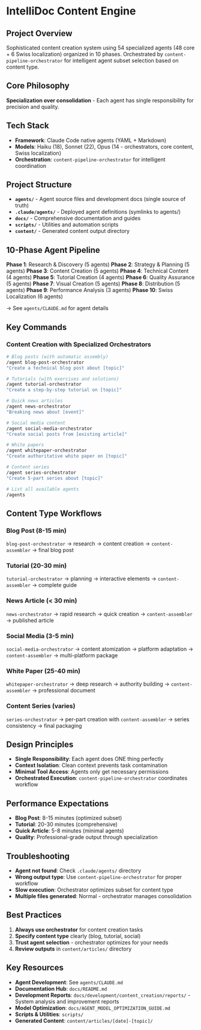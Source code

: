 # IntelliDoc Content Engine

## Project Overview
Sophisticated content creation system using 54 specialized agents (48 core + 6 Swiss localization) organized in 10 phases. Orchestrated by `content-pipeline-orchestrator` for intelligent agent subset selection based on content type.

## Core Philosophy
**Specialization over consolidation** - Each agent has single responsibility for precision and quality.

## Tech Stack
- **Framework**: Claude Code native agents (YAML + Markdown)
- **Models**: Haiku (18), Sonnet (22), Opus (14 - orchestrators, core content, Swiss localization)
- **Orchestration**: `content-pipeline-orchestrator` for intelligent coordination

## Project Structure
- **`agents/`** - Agent source files and development docs (single source of truth)
- **`.claude/agents/`** - Deployed agent definitions (symlinks to agents/)
- **`docs/`** - Comprehensive documentation and guides
- **`scripts/`** - Utilities and automation scripts
- **`content/`** - Generated content output directory

## 10-Phase Agent Pipeline
**Phase 1**: Research & Discovery (5 agents)
**Phase 2**: Strategy & Planning (5 agents)
**Phase 3**: Content Creation (5 agents)
**Phase 4**: Technical Content (4 agents)
**Phase 5**: Tutorial Creation (4 agents)
**Phase 6**: Quality Assurance (5 agents)
**Phase 7**: Visual Creation (5 agents)
**Phase 8**: Distribution (5 agents)
**Phase 9**: Performance Analysis (3 agents)
**Phase 10**: Swiss Localization (6 agents)

→ See `agents/CLAUDE.md` for agent details

## Key Commands

### Content Creation with Specialized Orchestrators
```bash
# Blog posts (with automatic assembly)
/agent blog-post-orchestrator
"Create a technical blog post about [topic]"

# Tutorials (with exercises and solutions)
/agent tutorial-orchestrator
"Create a step-by-step tutorial on [topic]"

# Quick news articles
/agent news-orchestrator
"Breaking news about [event]"

# Social media content
/agent social-media-orchestrator
"Create social posts from [existing article]"

# White papers
/agent whitepaper-orchestrator
"Create authoritative white paper on [topic]"

# Content series
/agent series-orchestrator
"Create 5-part series about [topic]"

# List all available agents
/agents
```


## Content Type Workflows

### Blog Post (8-15 min)
`blog-post-orchestrator` → research → content creation → `content-assembler` → final blog post

### Tutorial (20-30 min)
`tutorial-orchestrator` → planning → interactive elements → `content-assembler` → complete guide

### News Article (< 30 min)
`news-orchestrator` → rapid research → quick creation → `content-assembler` → published article

### Social Media (3-5 min)
`social-media-orchestrator` → content atomization → platform adaptation → `content-assembler` → multi-platform package

### White Paper (25-40 min)
`whitepaper-orchestrator` → deep research → authority building → `content-assembler` → professional document

### Content Series (varies)
`series-orchestrator` → per-part creation with `content-assembler` → series consistency → final packaging


## Design Principles
- **Single Responsibility**: Each agent does ONE thing perfectly
- **Context Isolation**: Clean context prevents task contamination
- **Minimal Tool Access**: Agents only get necessary permissions
- **Orchestrated Execution**: `content-pipeline-orchestrator` coordinates workflow

## Performance Expectations
- **Blog Post**: 8-15 minutes (optimized subset)
- **Tutorial**: 20-30 minutes (comprehensive)
- **Quick Article**: 5-8 minutes (minimal agents)
- **Quality**: Professional-grade output through specialization

## Troubleshooting
- **Agent not found**: Check `.claude/agents/` directory
- **Wrong output type**: Use `content-pipeline-orchestrator` for proper workflow
- **Slow execution**: Orchestrator optimizes subset for content type
- **Multiple files generated**: Normal - orchestrator manages consolidation

## Best Practices
1. **Always use orchestrator** for content creation tasks
2. **Specify content type** clearly (blog, tutorial, social)
3. **Trust agent selection** - orchestrator optimizes for your needs
4. **Review outputs** in `content/articles/` directory





## Key Resources
- **Agent Development**: See `agents/CLAUDE.md`
- **Documentation Hub**: `docs/README.md`
- **Development Reports**: `docs/development/content_creation/reports/` - System analysis and improvement reports
- **Model Optimization**: `docs/AGENT_MODEL_OPTIMIZATION_GUIDE.md`
- **Scripts & Utilities**: `scripts/`
- **Generated Content**: `content/articles/[date]-[topic]/`